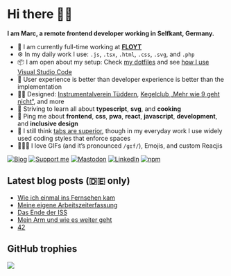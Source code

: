 # Hi there 👋🏼

**I am Marc, a remote frontend developer working in Selfkant, Germany.**

* 🏢 I am currently full-time working at **[FLOYT](https://about.floyt.com/)**
* ⚙️ In my daily work I use: `.js`, `.tsx`, `.html`, `.css`, `.svg`, and `.php`
* 📦 I am open about my setup: Check [my dotfiles](https://github.com/mrcgrtz/dotfiles) and see [how I use Visual Studio Code](https://howivscode.com/mrcgrtz)
* 👤 User experience is better than developer experience is better than the implementation
* 💅🏼 Designed: [Instrumentalverein Tüddern](https://instrumentalverein-tueddern.de/), [Kegelclub „Mehr wie 9 geht nicht“](https://kegelclub-tüddern.de/), and more
* 🌱 Striving to learn all about **typescript**, **svg**, and **cooking**
* 💬 Ping me about **frontend**, **css**, **pwa**, **react**, **javascript**, **development**, and **inclusive design**
* 🧠 I still think [tabs are superior](https://lea.verou.me/blog/2012/01/why-tabs-are-clearly-superior/), though in my everyday work I use widely used coding styles that enforce spaces
* 👨🏼‍🎨 I love GIFs (and it’s pronounced `/ɡɪf/`), Emojis, and custom Reacjis

[![Blog](https://img.shields.io/badge/blog-c71585?style=for-the-badge&logo=wordpress&logoColor=white)](https://marcgoertz.de/)
[![Support me](https://img.shields.io/badge/Buy%20me%20a%20coffee-FF5E5B?style=for-the-badge&logo=ko-fi&logoColor=white)](https://ko-fi.com/mrcgrtz)
[![Mastodon](https://img.shields.io/badge/mastodon-6364FF?style=for-the-badge&logo=mastodon&logoColor=white)](https://mastodon.social/@mrcgrtz)
[![LinkedIn](https://img.shields.io/badge/linkedin-0A66C2?style=for-the-badge&logo=linkedin&logoColor=white)](https://www.linkedin.com/in/mrcgrtz/)
[![npm](https://img.shields.io/badge/npm-CB3837?style=for-the-badge&logo=npm&logoColor=white)](https://www.npmjs.com/~dreamseer)

## Latest blog posts (🇩🇪 only)

<!-- POST-LIST:START -->
- [Wie ich einmal ins Fernsehen kam](https://marcgoertz.de/2024/wie-ich-einmal-ins-fernsehen-kam)
- [Meine eigene Arbeitszeiterfassung](https://marcgoertz.de/2024/meine-eigene-arbeitszeiterfassung)
- [Das Ende der ISS](https://marcgoertz.de/2024/das-ende-der-iss)
- [Mein Arm und wie es weiter geht](https://marcgoertz.de/2023/mein-arm-und-wie-es-weiter-geht)
- [42](https://marcgoertz.de/2023/42)
<!-- POST-LIST:END -->

## GitHub trophies

![](https://github-profile-trophy.vercel.app/?username=mrcgrtz&no-frame=true&theme=dracula&margin-w=4&margin-h=4)
